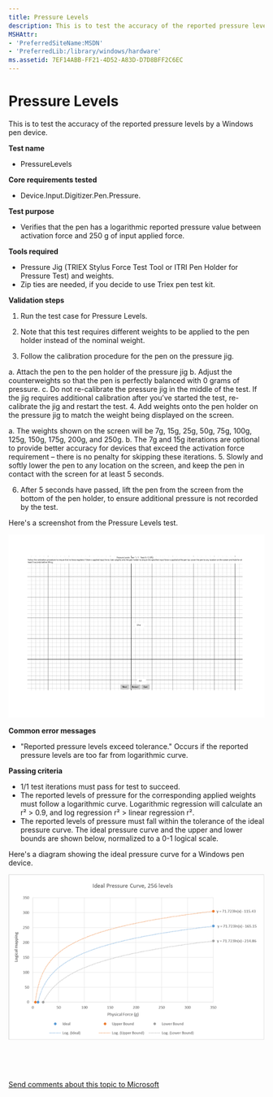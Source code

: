 ```yaml
---
title: Pressure Levels
description: This is to test the accuracy of the reported pressure levels by a Windows pen device.
MSHAttr:
- 'PreferredSiteName:MSDN'
- 'PreferredLib:/library/windows/hardware'
ms.assetid: 7EF14ABB-FF21-4D52-A83D-D7D8BFF2C6EC
---
```


# Pressure Levels


This is to test the accuracy of the reported pressure levels by a Windows pen device.

**Test name**

-   PressureLevels

**Core requirements tested**

-   Device.Input.Digitizer.Pen.Pressure.

**Test purpose**

-   Verifies that the pen has a logarithmic reported pressure value between activation force and 250 g of input applied force.

**Tools required**

-   Pressure Jig (TRIEX Stylus Force Test Tool or ITRI Pen Holder for Pressure Test) and weights.
-   Zip ties are needed, if you decide to use Triex pen test kit.

**Validation steps**

1. Run the test case for Pressure Levels.

2. Note that this test requires different weights to be applied to the pen holder instead of the nominal weight.

3. Follow the calibration procedure for the pen on the pressure jig.

a. Attach the pen to the pen holder of the pressure jig
b. Adjust the counterweights so that the pen is perfectly balanced with 0 grams of pressure.
c. Do not re-calibrate the pressure jig in the middle of the test. If the jig requires additional calibration after you’ve started the test, re-calibrate the jig and restart the test.
4. Add weights onto the pen holder on the pressure jig to match the weight being displayed on the screen.

a. The weights shown on the screen will be 7g, 15g, 25g, 50g, 75g, 100g, 125g, 150g, 175g, 200g, and 250g.
b. The 7g and 15g iterations are optional to provide better accuracy for devices that exceed the activation force requirement – there is no penalty for skipping these iterations.
5. Slowly and softly lower the pen to any location on the screen, and keep the pen in contact with the screen for at least 5 seconds.

6. After 5 seconds have passed, lift the pen from the screen from the bottom of the pen holder, to ensure additional pressure is not recorded by the test.

Here's a screenshot from the Pressure Levels test.

![screenshot from the pressure levels test for a windows pen device.](images/pen-test-presslevel.png)

**Common error messages**

-   "Reported pressure levels exceed tolerance."
    Occurs if the reported pressure levels are too far from logarithmic curve.

**Passing criteria**

-   1/1 test iterations must pass for test to succeed.
-   The reported levels of pressure for the corresponding applied weights must follow a logarithmic curve.
    Logarithmic regression will calculate an r² &gt; 0.9, and log regression r² &gt; linear regression r².
-   The reported levels of pressure must fall within the tolerance of the ideal pressure curve. The ideal pressure curve and the upper and lower bounds are shown below, normalized to a 0-1 logical scale.

Here's a diagram showing the ideal pressure curve for a Windows pen device.

![diagram showing the ideal pressure curve for a windows pen device.](images/pen-pressure-crv.png)

 

 

[Send comments about this topic to Microsoft](mailto:wsddocfb@microsoft.com?subject=Documentation%20feedback%20%5Bp_WEG_Hardware\p_weg_hardware%5D:%20Pressure%20Levels%20%20RELEASE:%20%285/9/2016%29&body=%0A%0APRIVACY%20STATEMENT%0A%0AWe%20use%20your%20feedback%20to%20improve%20the%20documentation.%20We%20don't%20use%20your%20email%20address%20for%20any%20other%20purpose,%20and%20we'll%20remove%20your%20email%20address%20from%20our%20system%20after%20the%20issue%20that%20you're%20reporting%20is%20fixed.%20While%20we're%20working%20to%20fix%20this%20issue,%20we%20might%20send%20you%20an%20email%20message%20to%20ask%20for%20more%20info.%20Later,%20we%20might%20also%20send%20you%20an%20email%20message%20to%20let%20you%20know%20that%20we've%20addressed%20your%20feedback.%0A%0AFor%20more%20info%20about%20Microsoft's%20privacy%20policy,%20see%20http://privacy.microsoft.com/default.aspx. "Send comments about this topic to Microsoft")




